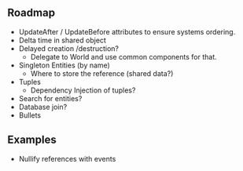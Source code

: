
## Roadmap

* UpdateAfter / UpdateBefore attributes to ensure systems ordering. 
* Delta time in shared object
* Delayed creation /destruction?
  - Delegate to World and use common components for that.
* Singleton Entities (by name)
  - Where to store the reference (shared data?)
* Tuples
  - Dependency Injection of tuples?
* Search for entities?
* Database join?
* Bullets

## Examples

* Nullify references with events